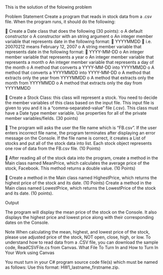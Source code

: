 This is the solution of the folowing problem

Problem Statement
Create a program that reads in stock data from a .csv file. When the program runs, it should do the following:

 Create a Date class that does the following (30 points):
	o A default constructor
	o A constructor with an string argument
	o An integer member variable that represents date in the following format:
	 YYYYMMDD
	 i.e. 20070212 means February 12, 2007
	o A string member variable that represents date in the following format:
	 YYYY-MM-DD
	o An integer member variable that represents a year
	o An integer member variable that represents a month
	o An integer member variable that represents a day of the month
	o A method that converts a YYYY-MM-DD into YYYYMMDD
	o A method that converts a YYYYMMDD into YYYY-MM-DD
	o A method that extracts only the year from YYYYMMDD
	o A method that extracts only the month from YYYYMMDD
	o A method that extracts only the day from YYYYMMDD
	
 Create a Stock Class: this class will represent a stock. You need to decide the member variables of this class based on the input file. This input file is given to you and it is a “comma-separated-value” file (.csv). This class must have a Date type member variable. Use properties for all of the private member variables/fields. (30 points)

 The program will asks the user the file name which is “FB.csv”. If the user enters incorrect file name, the program terminates after displaying an error message on the Console. If the file name is correct, it creates a List of stocks and put all of the stock data into list. Each stock object represents one row of data from the FB.csv file. (10 Points)

 After reading all of the stock data into the program, create a method in the Main class named MeanPrice, which calculates the average price of the stock, Facebook. This method returns a double value. (10 Points)

 Create a method in the Main class named HighestPrice, which returns the highest price of the stock and its date. (10 Points) Create a method in the Main class named LowestPrice, which returns the LowestPrice of the stock and its date. (10 points).

Output

The program will display the mean price of the stock on the Console. It also displays the highest price and lowest price along with their corresponding dates on the Console.

Note
When calculating the mean, highest, and lowest price of the stock, please use adjusted price of the stock, NOT open, close, high, or low.
To understand how to read data from a .CSV file, you can download the sample code, ReadCSVFile.cs from Canvas.
What File To Turn In and How to Turn In Your Work using Canvas


You must turn in your C# program source code file(s) which must be named as follows:
Use this format: HW1_lastname_firstname.zip.
